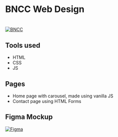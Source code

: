# BNCC Web Design
#
#
[![BNCC](https://bncc.net/assets/img/BNCC_T.png )](https://bncc.net/)

## Tools used
- HTML
- CSS
- JS

## Pages
- Home page with carousel, made using vanilla JS
- Contact page using HTML Forms

## Figma Mockup
[![Figma](https://cdn.iconscout.com/icon/free/png-256/figma-682083.png)](https://www.figma.com/file/2esqv97YnUN0FOJX4xKFRS/Training-Web-Desain?node-id=0%3A1)
